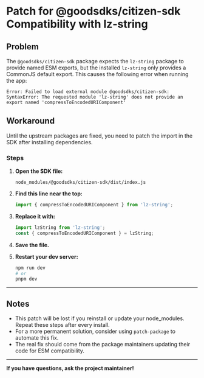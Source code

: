 # Patch for @goodsdks/citizen-sdk Compatibility with lz-string

## Problem

The `@goodsdks/citizen-sdk` package expects the `lz-string` package to provide named ESM exports, but the installed `lz-string` only provides a CommonJS default export. This causes the following error when running the app:

```
Error: Failed to load external module @goodsdks/citizen-sdk: SyntaxError: The requested module 'lz-string' does not provide an export named 'compressToEncodedURIComponent'
```

## Workaround

Until the upstream packages are fixed, you need to patch the import in the SDK after installing dependencies.

### Steps

1. **Open the SDK file:**
   
   ```
   node_modules/@goodsdks/citizen-sdk/dist/index.js
   ```

2. **Find this line near the top:**
   ```js
   import { compressToEncodedURIComponent } from 'lz-string';
   ```

3. **Replace it with:**
   ```js
   import lzString from 'lz-string';
   const { compressToEncodedURIComponent } = lzString;
   ```

4. **Save the file.**

5. **Restart your dev server:**
   ```bash
   npm run dev
   # or
   pnpm dev
   ```

---

## Notes
- This patch will be lost if you reinstall or update your node_modules. Repeat these steps after every install.
- For a more permanent solution, consider using `patch-package` to automate this fix.
- The real fix should come from the package maintainers updating their code for ESM compatibility.

---

**If you have questions, ask the project maintainer!** 